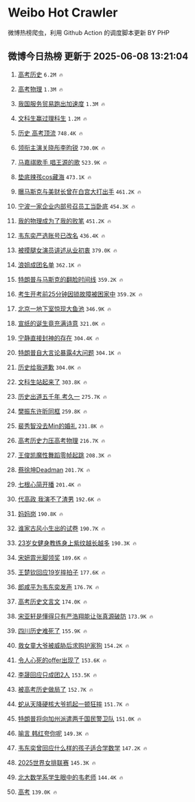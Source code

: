 # Weibo Hot Crawler 



微博热榜爬虫，利用 Github Action 的调度脚本更新 BY PHP 


## 微博今日热榜 更新于 2025-06-08 13:21:04 
1. [高考历史](https://s.weibo.com/weibo?q=%E9%AB%98%E8%80%83%E5%8E%86%E5%8F%B2&t=31&band_rank=1&Refer=top) `6.2M 🔥` 

1. [高考物理](https://s.weibo.com/weibo?q=%E9%AB%98%E8%80%83%E7%89%A9%E7%90%86&t=31&band_rank=2&Refer=top) `1.3M 🔥` 

1. [我国服务贸易跑出加速度](https://s.weibo.com/weibo?q=%23%E6%88%91%E5%9B%BD%E6%9C%8D%E5%8A%A1%E8%B4%B8%E6%98%93%E8%B7%91%E5%87%BA%E5%8A%A0%E9%80%9F%E5%BA%A6%23&t=31&band_rank=3&Refer=top) `1.3M 🔥` 

1. [文科生赢过理科生](https://s.weibo.com/weibo?q=%E6%96%87%E7%A7%91%E7%94%9F%E8%B5%A2%E8%BF%87%E7%90%86%E7%A7%91%E7%94%9F&t=31&band_rank=4&Refer=top) `1.2M 🔥` 

1. [历史 高考顶流](https://s.weibo.com/weibo?q=%E5%8E%86%E5%8F%B2%20%E9%AB%98%E8%80%83%E9%A1%B6%E6%B5%81&t=31&band_rank=5&Refer=top) `748.4K 🔥` 

1. [领衔主演关晓彤李昀锐](https://s.weibo.com/weibo?q=%23%E9%A2%86%E8%A1%94%E4%B8%BB%E6%BC%94%E5%85%B3%E6%99%93%E5%BD%A4%E6%9D%8E%E6%98%80%E9%94%90%23&t=31&band_rank=6&Refer=top) `730.0K 🔥` 

1. [马嘉祺歌手 唱王源的歌](https://s.weibo.com/weibo?q=%E9%A9%AC%E5%98%89%E7%A5%BA%E6%AD%8C%E6%89%8B%20%E5%94%B1%E7%8E%8B%E6%BA%90%E7%9A%84%E6%AD%8C&t=31&band_rank=7&Refer=top) `523.9K 🔥` 

1. [垫底辣孩cos藏海](https://s.weibo.com/weibo?q=%23%E5%9E%AB%E5%BA%95%E8%BE%A3%E5%AD%A9cos%E8%97%8F%E6%B5%B7%23&t=31&band_rank=8&Refer=top) `473.1K 🔥` 

1. [曝马斯克与美财长曾在白宫大打出手](https://s.weibo.com/weibo?q=%23%E6%9B%9D%E9%A9%AC%E6%96%AF%E5%85%8B%E4%B8%8E%E7%BE%8E%E8%B4%A2%E9%95%BF%E6%9B%BE%E5%9C%A8%E7%99%BD%E5%AE%AB%E5%A4%A7%E6%89%93%E5%87%BA%E6%89%8B%23&t=31&band_rank=9&Refer=top) `461.2K 🔥` 

1. [宁波一家企业内部号召员工当卧底](https://s.weibo.com/weibo?q=%23%E5%AE%81%E6%B3%A2%E4%B8%80%E5%AE%B6%E4%BC%81%E4%B8%9A%E5%86%85%E9%83%A8%E5%8F%B7%E5%8F%AC%E5%91%98%E5%B7%A5%E5%BD%93%E5%8D%A7%E5%BA%95%23&t=31&band_rank=10&Refer=top) `454.3K 🔥` 

1. [我的物理成为了我的败笔](https://s.weibo.com/weibo?q=%E6%88%91%E7%9A%84%E7%89%A9%E7%90%86%E6%88%90%E4%B8%BA%E4%BA%86%E6%88%91%E7%9A%84%E8%B4%A5%E7%AC%94&t=31&band_rank=11&Refer=top) `451.2K 🔥` 

1. [韦东奕严选账号已改名](https://s.weibo.com/weibo?q=%23%E9%9F%A6%E4%B8%9C%E5%A5%95%E4%B8%A5%E9%80%89%E8%B4%A6%E5%8F%B7%E5%B7%B2%E6%94%B9%E5%90%8D%23&t=31&band_rank=12&Refer=top) `436.4K 🔥` 

1. [被摸腿女演员讲述从业初衷](https://s.weibo.com/weibo?q=%23%E8%A2%AB%E6%91%B8%E8%85%BF%E5%A5%B3%E6%BC%94%E5%91%98%E8%AE%B2%E8%BF%B0%E4%BB%8E%E4%B8%9A%E5%88%9D%E8%A1%B7%23&t=31&band_rank=13&Refer=top) `379.0K 🔥` 

1. [浪姐成团名单](https://s.weibo.com/weibo?q=%E6%B5%AA%E5%A7%90%E6%88%90%E5%9B%A2%E5%90%8D%E5%8D%95&t=31&band_rank=14&Refer=top) `362.1K 🔥` 

1. [特朗普与马斯克的翻脸时间线](https://s.weibo.com/weibo?q=%23%E7%89%B9%E6%9C%97%E6%99%AE%E4%B8%8E%E9%A9%AC%E6%96%AF%E5%85%8B%E7%9A%84%E7%BF%BB%E8%84%B8%E6%97%B6%E9%97%B4%E7%BA%BF%23&t=31&band_rank=15&Refer=top) `359.2K 🔥` 

1. [考生开考前25分钟因锁故障被困家中](https://s.weibo.com/weibo?q=%23%E8%80%83%E7%94%9F%E5%BC%80%E8%80%83%E5%89%8D25%E5%88%86%E9%92%9F%E5%9B%A0%E9%94%81%E6%95%85%E9%9A%9C%E8%A2%AB%E5%9B%B0%E5%AE%B6%E4%B8%AD%23&t=31&band_rank=16&Refer=top) `359.2K 🔥` 

1. [北京一地下室惊现大鱼池](https://s.weibo.com/weibo?q=%23%E5%8C%97%E4%BA%AC%E4%B8%80%E5%9C%B0%E4%B8%8B%E5%AE%A4%E6%83%8A%E7%8E%B0%E5%A4%A7%E9%B1%BC%E6%B1%A0%23&t=31&band_rank=17&Refer=top) `346.9K 🔥` 

1. [宣纸的诞生竟充满诗意](https://s.weibo.com/weibo?q=%23%E5%AE%A3%E7%BA%B8%E7%9A%84%E8%AF%9E%E7%94%9F%E7%AB%9F%E5%85%85%E6%BB%A1%E8%AF%97%E6%84%8F%23&t=31&band_rank=18&Refer=top) `321.0K 🔥` 

1. [宁静直接封神的存在](https://s.weibo.com/weibo?q=%23%E5%AE%81%E9%9D%99%E7%9B%B4%E6%8E%A5%E5%B0%81%E7%A5%9E%E7%9A%84%E5%AD%98%E5%9C%A8%23&t=31&band_rank=19&Refer=top) `304.4K 🔥` 

1. [特朗普自大言论暴露4大问题](https://s.weibo.com/weibo?q=%23%E7%89%B9%E6%9C%97%E6%99%AE%E8%87%AA%E5%A4%A7%E8%A8%80%E8%AE%BA%E6%9A%B4%E9%9C%B24%E5%A4%A7%E9%97%AE%E9%A2%98%23&t=31&band_rank=20&Refer=top) `304.1K 🔥` 

1. [历史给我道歉](https://s.weibo.com/weibo?q=%23%E5%8E%86%E5%8F%B2%E7%BB%99%E6%88%91%E9%81%93%E6%AD%89%23&t=31&band_rank=21&Refer=top) `304.0K 🔥` 

1. [文科生站起来了](https://s.weibo.com/weibo?q=%E6%96%87%E7%A7%91%E7%94%9F%E7%AB%99%E8%B5%B7%E6%9D%A5%E4%BA%86&t=31&band_rank=22&Refer=top) `303.8K 🔥` 

1. [历史出道五千年 考久一](https://s.weibo.com/weibo?q=%E5%8E%86%E5%8F%B2%E5%87%BA%E9%81%93%E4%BA%94%E5%8D%83%E5%B9%B4%20%E8%80%83%E4%B9%85%E4%B8%80&t=31&band_rank=23&Refer=top) `275.7K 🔥` 

1. [樊振东许昕同框](https://s.weibo.com/weibo?q=%23%E6%A8%8A%E6%8C%AF%E4%B8%9C%E8%AE%B8%E6%98%95%E5%90%8C%E6%A1%86%23&t=31&band_rank=24&Refer=top) `259.8K 🔥` 

1. [裴秀智没去Min的婚礼](https://s.weibo.com/weibo?q=%23%E8%A3%B4%E7%A7%80%E6%99%BA%E6%B2%A1%E5%8E%BBMin%E7%9A%84%E5%A9%9A%E7%A4%BC%23&t=31&band_rank=25&Refer=top) `231.8K 🔥` 

1. [高考历史力压高考物理](https://s.weibo.com/weibo?q=%E9%AB%98%E8%80%83%E5%8E%86%E5%8F%B2%E5%8A%9B%E5%8E%8B%E9%AB%98%E8%80%83%E7%89%A9%E7%90%86&t=31&band_rank=26&Refer=top) `216.7K 🔥` 

1. [王俊凯魔性舞蹈零帧起跳](https://s.weibo.com/weibo?q=%23%E7%8E%8B%E4%BF%8A%E5%87%AF%E9%AD%94%E6%80%A7%E8%88%9E%E8%B9%88%E9%9B%B6%E5%B8%A7%E8%B5%B7%E8%B7%B3%23&t=31&band_rank=27&Refer=top) `208.3K 🔥` 

1. [蔡徐坤Deadman](https://s.weibo.com/weibo?q=%E8%94%A1%E5%BE%90%E5%9D%A4Deadman&t=31&band_rank=28&Refer=top) `201.7K 🔥` 

1. [七根心简开播](https://s.weibo.com/weibo?q=%23%E4%B8%83%E6%A0%B9%E5%BF%83%E7%AE%80%E5%BC%80%E6%92%AD%23&t=31&band_rank=29&Refer=top) `201.4K 🔥` 

1. [代高政 我演不了渣男](https://s.weibo.com/weibo?q=%E4%BB%A3%E9%AB%98%E6%94%BF%20%E6%88%91%E6%BC%94%E4%B8%8D%E4%BA%86%E6%B8%A3%E7%94%B7&t=31&band_rank=30&Refer=top) `192.6K 🔥` 

1. [妈妈岗](https://s.weibo.com/weibo?q=%E5%A6%88%E5%A6%88%E5%B2%97&t=31&band_rank=31&Refer=top) `190.8K 🔥` 

1. [谁家古风小生出的试卷](https://s.weibo.com/weibo?q=%E8%B0%81%E5%AE%B6%E5%8F%A4%E9%A3%8E%E5%B0%8F%E7%94%9F%E5%87%BA%E7%9A%84%E8%AF%95%E5%8D%B7&t=31&band_rank=32&Refer=top) `190.7K 🔥` 

1. [23岁女健身教练身上紫纹越长越多](https://s.weibo.com/weibo?q=%2323%E5%B2%81%E5%A5%B3%E5%81%A5%E8%BA%AB%E6%95%99%E7%BB%83%E8%BA%AB%E4%B8%8A%E7%B4%AB%E7%BA%B9%E8%B6%8A%E9%95%BF%E8%B6%8A%E5%A4%9A%23&t=31&band_rank=33&Refer=top) `190.3K 🔥` 

1. [宋妍霏光脚领奖](https://s.weibo.com/weibo?q=%E5%AE%8B%E5%A6%8D%E9%9C%8F%E5%85%89%E8%84%9A%E9%A2%86%E5%A5%96&t=31&band_rank=34&Refer=top) `189.6K 🔥` 

1. [王楚钦回应19岁摔拍子](https://s.weibo.com/weibo?q=%23%E7%8E%8B%E6%A5%9A%E9%92%A6%E5%9B%9E%E5%BA%9419%E5%B2%81%E6%91%94%E6%8B%8D%E5%AD%90%23&t=31&band_rank=35&Refer=top) `177.6K 🔥` 

1. [郎咸平为韦东奕发声](https://s.weibo.com/weibo?q=%23%E9%83%8E%E5%92%B8%E5%B9%B3%E4%B8%BA%E9%9F%A6%E4%B8%9C%E5%A5%95%E5%8F%91%E5%A3%B0%23&t=31&band_rank=36&Refer=top) `176.7K 🔥` 

1. [高考历史文言文](https://s.weibo.com/weibo?q=%E9%AB%98%E8%80%83%E5%8E%86%E5%8F%B2%E6%96%87%E8%A8%80%E6%96%87&t=31&band_rank=37&Refer=top) `174.0K 🔥` 

1. [宋亚轩是懂得只有严浩翔能让张真源破防](https://s.weibo.com/weibo?q=%E5%AE%8B%E4%BA%9A%E8%BD%A9%E6%98%AF%E6%87%82%E5%BE%97%E5%8F%AA%E6%9C%89%E4%B8%A5%E6%B5%A9%E7%BF%94%E8%83%BD%E8%AE%A9%E5%BC%A0%E7%9C%9F%E6%BA%90%E7%A0%B4%E9%98%B2&t=31&band_rank=38&Refer=top) `173.9K 🔥` 

1. [四川历史难死了](https://s.weibo.com/weibo?q=%E5%9B%9B%E5%B7%9D%E5%8E%86%E5%8F%B2%E9%9A%BE%E6%AD%BB%E4%BA%86&t=31&band_rank=39&Refer=top) `155.9K 🔥` 

1. [救女童大爷被威胁后求购护家狗](https://s.weibo.com/weibo?q=%E6%95%91%E5%A5%B3%E7%AB%A5%E5%A4%A7%E7%88%B7%E8%A2%AB%E5%A8%81%E8%83%81%E5%90%8E%E6%B1%82%E8%B4%AD%E6%8A%A4%E5%AE%B6%E7%8B%97&t=31&band_rank=40&Refer=top) `154.2K 🔥` 

1. [令人心死的offer出现了](https://s.weibo.com/weibo?q=%E4%BB%A4%E4%BA%BA%E5%BF%83%E6%AD%BB%E7%9A%84offer%E5%87%BA%E7%8E%B0%E4%BA%86&t=31&band_rank=41&Refer=top) `153.6K 🔥` 

1. [李晟回应只成团2人](https://s.weibo.com/weibo?q=%23%E6%9D%8E%E6%99%9F%E5%9B%9E%E5%BA%94%E5%8F%AA%E6%88%90%E5%9B%A22%E4%BA%BA%23&t=31&band_rank=42&Refer=top) `153.5K 🔥` 

1. [被高考历史做局了](https://s.weibo.com/weibo?q=%E8%A2%AB%E9%AB%98%E8%80%83%E5%8E%86%E5%8F%B2%E5%81%9A%E5%B1%80%E4%BA%86&t=31&band_rank=43&Refer=top) `152.7K 🔥` 

1. [蛇从天降硬核大爷抓起一顿狂摔](https://s.weibo.com/weibo?q=%23%E8%9B%87%E4%BB%8E%E5%A4%A9%E9%99%8D%E7%A1%AC%E6%A0%B8%E5%A4%A7%E7%88%B7%E6%8A%93%E8%B5%B7%E4%B8%80%E9%A1%BF%E7%8B%82%E6%91%94%23&t=31&band_rank=44&Refer=top) `151.7K 🔥` 

1. [特朗普将向加州派遣两千国民警卫队](https://s.weibo.com/weibo?q=%23%E7%89%B9%E6%9C%97%E6%99%AE%E5%B0%86%E5%90%91%E5%8A%A0%E5%B7%9E%E6%B4%BE%E9%81%A3%E4%B8%A4%E5%8D%83%E5%9B%BD%E6%B0%91%E8%AD%A6%E5%8D%AB%E9%98%9F%23&t=31&band_rank=45&Refer=top) `151.0K 🔥` 

1. [喻言 韩红夸你呢](https://s.weibo.com/weibo?q=%E5%96%BB%E8%A8%80%20%E9%9F%A9%E7%BA%A2%E5%A4%B8%E4%BD%A0%E5%91%A2&t=31&band_rank=46&Refer=top) `149.3K 🔥` 

1. [韦东奕曾回应什么样的孩子适合学数学](https://s.weibo.com/weibo?q=%23%E9%9F%A6%E4%B8%9C%E5%A5%95%E6%9B%BE%E5%9B%9E%E5%BA%94%E4%BB%80%E4%B9%88%E6%A0%B7%E7%9A%84%E5%AD%A9%E5%AD%90%E9%80%82%E5%90%88%E5%AD%A6%E6%95%B0%E5%AD%A6%23&t=31&band_rank=47&Refer=top) `147.2K 🔥` 

1. [2025世界女排联赛](https://s.weibo.com/weibo?q=%232025%E4%B8%96%E7%95%8C%E5%A5%B3%E6%8E%92%E8%81%94%E8%B5%9B%23&t=31&band_rank=48&Refer=top) `145.3K 🔥` 

1. [北大数学系学生眼中的韦老师](https://s.weibo.com/weibo?q=%23%E5%8C%97%E5%A4%A7%E6%95%B0%E5%AD%A6%E7%B3%BB%E5%AD%A6%E7%94%9F%E7%9C%BC%E4%B8%AD%E7%9A%84%E9%9F%A6%E8%80%81%E5%B8%88%23&t=31&band_rank=49&Refer=top) `144.4K 🔥` 

1. [高考](https://s.weibo.com/weibo?q=%E9%AB%98%E8%80%83&t=31&band_rank=50&Refer=top) `139.0K 🔥` 

